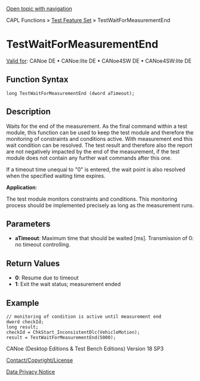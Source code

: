 [Open topic with navigation](../../../../../CANoeDEFamily.htm#Topics/CAPLFunctions/Test/Functions/CAPLfunctionTestWaitForMeasurementEnd.md)

CAPL Functions » [Test Feature Set](../CAPLfunctionsTFSOverview.md) » TestWaitForMeasurementEnd

# TestWaitForMeasurementEnd

[Valid for](../../../Shared/FeatureAvailability.md): CANoe DE • CANoe:lite DE • CANoe4SW DE • CANoe4SW:lite DE

## Function Syntax

```plaintext
long TestWaitForMeasurementEnd (dword aTimeout);
```

## Description

Waits for the end of the measurement. As the final command within a test module, this function can be used to keep the test module and therefore the monitoring of constraints and conditions active. With measurement end this wait condition can be resolved. The test result and therefore also the report are not negatively impacted by the end of the measurement, if the test module does not contain any further wait commands after this one.

If a timeout time unequal to "0" is entered, the wait point is also resolved when the specified waiting time expires.

**Application**:

The test module monitors constraints and conditions. This monitoring process should be implemented precisely as long as the measurement runs.

## Parameters

- **aTimeout**: Maximum time that should be waited [ms]. Transmission of 0: no timeout controlling.

## Return Values

- **0**: Resume due to timeout
- **1**: Exit the wait status; measurement ended

## Example

```plaintext
// monitoring of condition is active until measurement end
dword checkId;
long result;
checkId = ChkStart_InconsistentDlc(VehicleMotion);
result = TestWaitForMeasurementEnd(5000);
```

CANoe (Desktop Editions & Test Bench Editions) Version 18 SP3

[Contact/Copyright/License](../../../Shared/ContactCopyrightLicense.md)

[Data Privacy Notice](https://www.vector.com/int/en/company/get-info/privacy-policy/)
